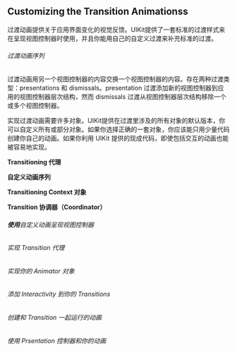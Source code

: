 ## Customizing the Transition Animationss

过渡动画提供关于应用界面变化的视觉反馈。UIKit提供了一套标准的过渡样式来在呈现视图控制器时使用，并且你能用自己的自定义过渡来补充标准的过渡。

###### 过渡动画序列

过渡动画用另一个视图控制器的内容交换一个视图控制器的内容。存在两种过渡类型：presentations 和 dismissals。presentation 过渡添加新的视图控制器到应用的视图控制器层次结构，然而 dismissals 过渡从视图控制器层次结构移除一个或多个视图控制器。

实现过渡动画需要许多对象。UIKit提供在过渡里涉及的所有对象的默认版本，你可以自定义所有或部分对象。如果你选择正确的一套对象，你应该能只用少量代码创建你自己的动画。如果你利用 UIKit 提供的现成代码，即使包括交互的动画也能被容易地实现。

**Transitioning 代理**

**自定义动画序列**

**Transitioning Context 对象**

**Transition 协调器（Coordinator）**

###### **使用**自定义动画呈现视图控制器

###### 实现 Transition 代理

###### 实现你的 Animator 对象

###### 添加 Interactivity 到你的 Transitions

###### 创建和 Transition 一起运行的动画

###### 使用 Prsentation 控制器和你的动画